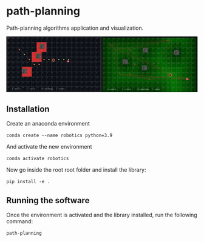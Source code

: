 # path-planning

Path-planning algorithms application and visualization.

![preview](./docs/img/preview.jpg)


## Installation 

Create an anaconda environment

```
conda create --name robotics python=3.9
```

And activate the new environment

```
conda activate robotics
```

Now go inside the root root folder and install the library: 

```
pip install -e .
```


## Running the software

Once the environment is activated and the library installed, run the following command: 

```
path-planning
```